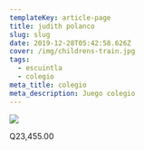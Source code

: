 ```yaml
---
templateKey: article-page
title: judith polanco
slug: slug
date: 2019-12-28T05:42:58.626Z
cover: /img/childrens-train.jpg
tags:
  - escuintla
  - colegio
meta_title: colegio
meta_description: Juego colegio
---
```

![](/img/childrens-train.jpg)

Q23,455.00
